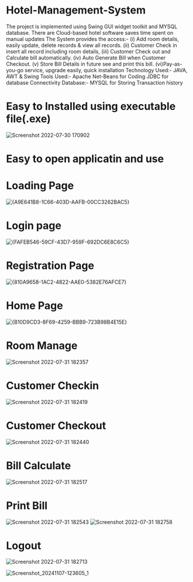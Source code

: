 # Hotel-Management-System
The project is implemented using Swing GUI widget toolkit and MYSQL database. There are Cloud-based hotel software saves time spent on manual updates
The System provides the access:-
(i) Add room details, easily update, delete records & view all records.
(ii) Customer Check in insert all record including room details,
(iii) Customer Check out and Calculate bill automatically.
(iv) Auto Generate Bill when Customer Checkout.
(v) Store Bill Details in future see and print this bill.
(vi)Pay-as-you-go service, upgrade easily, quick installation
Technology Used:- JAVA, AWT & Swing
Tools Used:- Apache Net-Beans for Coding
JDBC for database Connectivity
Database:- MYSQL for Storing Transaction history

# Easy to Installed using executable file(.exe)

![Screenshot 2022-07-30 170902](https://user-images.githubusercontent.com/84500245/182027633-1c16938c-4697-4a5c-a562-b8a0e13c4a01.jpg)

# Easy to open applicatin and use 
# Loading Page
![{A9E641B8-1C66-403D-AAFB-00CC3262BAC5}](https://github.com/user-attachments/assets/6d6646f3-73db-4424-9d33-a5b505cbd966)

# Login page
![{FAFEB546-59CF-43D7-959F-692DC6E8C6C5}](https://github.com/user-attachments/assets/36c19904-1659-4b4a-b8b6-52617632288f)


# Registration Page
![{810A9658-1AC2-4822-AAE0-5382E76AFCE7}](https://github.com/user-attachments/assets/57f8a101-969a-48d9-bc4b-a275aec6472e)

# Home Page

![{B10D9CD3-8F69-4259-BBB9-723B98B4E15E}](https://github.com/user-attachments/assets/9d599624-4277-4038-8c20-8426e5c74062)

# Room Manage 

![Screenshot 2022-07-31 182357](https://user-images.githubusercontent.com/84500245/182027900-e51e581e-8123-47c0-98b4-ba3d75c32fa7.jpg)

# Customer Checkin 

![Screenshot 2022-07-31 182419](https://user-images.githubusercontent.com/84500245/182027907-f1664da5-7e8d-45a5-9d06-414a0822d611.jpg)

# Customer Checkout

![Screenshot 2022-07-31 182440](https://user-images.githubusercontent.com/84500245/182027915-8ea8e303-5292-4605-9411-dadf137cbf20.jpg)

# Bill Calculate

![Screenshot 2022-07-31 182517](https://user-images.githubusercontent.com/84500245/182027918-0c6d1d68-4aac-47cf-bd0f-ab04a4e83ef3.jpg)


# Print Bill

![Screenshot 2022-07-31 182543](https://user-images.githubusercontent.com/84500245/182027924-561d42ac-83c5-4789-ac04-9da9ababe643.jpg)
![Screenshot 2022-07-31 182758](https://user-images.githubusercontent.com/84500245/182027952-b07525c4-a34c-4d87-baa2-3cfb29132014.jpg)


# Logout
![Screenshot 2022-07-31 182713](https://user-images.githubusercontent.com/84500245/182027928-d1b32712-853d-45e9-ab94-82640fc56736.jpg)



![Screenshot_20241107-123605_1](https://github.com/user-attachments/assets/e77b7eed-8432-4918-90be-2b74abc730c0)
